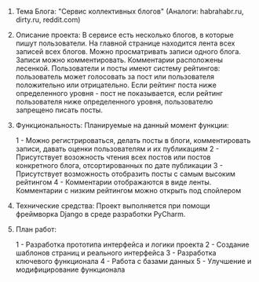 1. Тема Блога: "Сервис коллективных блогов" (Аналоги: habrahabr.ru, dirty.ru, reddit.com)

2. Описание проекта: В сервисе есть несколько блогов, в которые пишут пользователи. На главной странице находится лента всех записей всех блогов. Можно просматривать записи одного блога. Записи можно комментировать. Комментарии расположены лесенкой. Пользователи и посты имеют систему рейтингов: пользователь может голосовать за пост или пользователя положительно или отрицательно. Если рейтинг поста ниже определенного уровня - пост не показывается, если рейтинг пользователя ниже определенного уровня, пользователю запрещено писать посты.

3. Функциональность:
Планируемые на данный момент функции:

	1 - Можно регистрироваться, делать посты в блоги, комментировать записи, давать оценки пользователям и их публикациям
	2 - Присутствует возожность чтения всех постов или постов конкретного блога, отсортированных по дате публикации
	3 - Присутствует возможность отобразить посты с самым высоким рейтингом 
	4 - Комментарии отображаются в виде ленты. Комментарии с низким рейтингом можно открыть под спойлером

4. Технические средства: Проект выполняется при помощи фреймворка Django в среде разработки PyCharm.

5. План работ:

	1 - Разработка прототипа интерфейса и логики проекта
	2 - Создание шаблонов страниц и реального интерфейса
	3 - Разработка ключевого функционала
	4 - Работа с базами данных
	5 - Улучшение и модифицирование функционала


